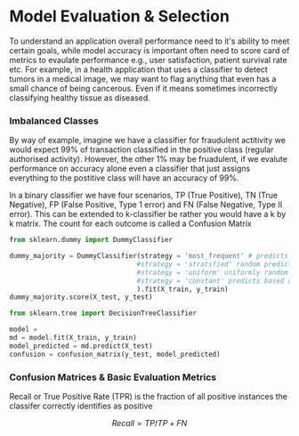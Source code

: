# Model Evaluation & Selection

To understand an application overall performance need to it's ability to meet certain goals, while model accuracy is important often need to score card of metrics to 
evaulate performance e.g., user satisfaction, patient survival rate etc. For example, in a health application that uses a classifier to detect tumors in a medical image, 
we may want to flag anything that even has a small chance of being cancerous. Even if it means sometimes incorrectly classifying healthy tissue as diseased.

### Imbalanced Classes

By way of example, imagine we have a classifier for fraudulent actitivity we would expect 99% of transaction classified in the positive class (regular authorised 
activity). However, the other 1% may be fruadulent, if we evalute performance on accuracy alone even a classifier that just assigns everything to the postitive class 
will have an accuracy of 99%.

In a binary classifier we have four scenarios, TP (True Positive), TN (True Negative), FP (False Positive, Type 1 error) and FN (False Negative, Type II error). This can be extended to k-classifier be rather you would have a k by k matrix. The count for each outcome is called a Confusion Matrix

```python
from sklearn.dummy import DummyClassifier

dummy_majority = DummyClassifier(strategy = 'most_frequent' # predicts the most frequent label in training set
                                #strategy = 'stratified' random predictions based on training set class distribution
                                #strategy = 'uniform' uniformly random predictions
                                #strategy = 'constant' predicts based on a constant label provided
                                ).fit(X_train, y_train)
dummy_majority.score(X_test, y_test)
```

```python
from sklearn.tree import DecisionTreeClassifier

model = 
md = model.fit(X_train, y_train)
model_predicted = md.predict(X_test)
confusion = confusion_matrix(y_test, model_predicted)
```

### Confusion Matrices & Basic Evaluation Metrics

Recall or True Positive Rate (TPR) is the fraction of all positive instances the classifer correctly identifies as positive 

$$ Recall = TP/TP+FN $$
